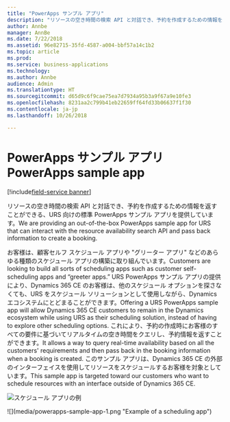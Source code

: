 ```yaml
---
title: "PowerApps サンプル アプリ"
description: "リソースの空き時間の検索 API と対話でき、予約を作成するための情報を返すことができる、URS 向けの標準 PowerApps サンプル アプリを提供しています。"
author: Annbe
manager: AnnBe
ms.date: 7/22/2018
ms.assetid: 96e82715-35fd-4587-a004-bbf57a14c1b2
ms.topic: article
ms.prod: 
ms.service: business-applications
ms.technology: 
ms.author: Annbe
audience: Admin
ms.translationtype: HT
ms.sourcegitcommit: d65d9c6f9cae75ea7d7934a95b3a9f67a9e10fe3
ms.openlocfilehash: 8231aa2c799b41eb22659ff64fd33b06637f1f30
ms.contentlocale: ja-jp
ms.lasthandoff: 10/26/2018

---
```


#  <a name="powerapps-sample-app"></a><span data-ttu-id="86334-103">PowerApps サンプル アプリ</span><span class="sxs-lookup"><span data-stu-id="86334-103">PowerApps sample app</span></span>

[!include[field-service banner](../../../includes/field-service.md)]



<span data-ttu-id="86334-104">リソースの空き時間の検索 API と対話でき、予約を作成するための情報を返すことができる、URS 向けの標準 PowerApps サンプル アプリを提供しています。</span><span class="sxs-lookup"><span data-stu-id="86334-104">We are providing an out-of-the-box PowerApps sample app for URS that can interact with the resource availability search API and pass back information to create a booking.</span></span>

<span data-ttu-id="86334-105">お客様は、顧客セルフ スケジュール アプリや "グリーター アプリ" などのあらゆる種類のスケジュール アプリの構築に取り組んでいます。</span><span class="sxs-lookup"><span data-stu-id="86334-105">Customers are looking to build all sorts of scheduling apps such as customer self-scheduling apps and “greeter apps.”</span></span> <span data-ttu-id="86334-106">URS PowerApps サンプル アプリの提供により、Dynamics 365 CE のお客様は、他のスケジュール オプションを探さなくても、URS をスケジュール ソリューションとして使用しながら、Dynamics エコシステムにとどまることができます。</span><span class="sxs-lookup"><span data-stu-id="86334-106">Offering a URS PowerApps sample app will allow Dynamics 365 CE customers to remain in the Dynamics ecosystem while using URS as their scheduling solution, instead of having to explore other scheduling options.</span></span> <span data-ttu-id="86334-107">これにより、予約の作成時にお客様のすべての要件に基づいてリアルタイムの空き時間をクエリし、予約情報を返すことができます。</span><span class="sxs-lookup"><span data-stu-id="86334-107">It allows a way to query real-time availability based on all the customers' requirements and then pass back in the booking information when a booking is created.</span></span> <span data-ttu-id="86334-108">このサンプル アプリは、Dynamics 365 CE の外部のインターフェイスを使用してリソースをスケジュールするお客様を対象としています。</span><span class="sxs-lookup"><span data-stu-id="86334-108">This sample app is targeted toward our customers who want to schedule resources with an interface outside of Dynamics 365 CE.</span></span>

<span data-ttu-id="86334-109">![](media/powerapps-sample-app-1.png "スケジュール アプリの例")
<!-- picture --></span><span class="sxs-lookup"><span data-stu-id="86334-109">![](media/powerapps-sample-app-1.png "Example of a scheduling app")
<!-- picture --></span></span>


